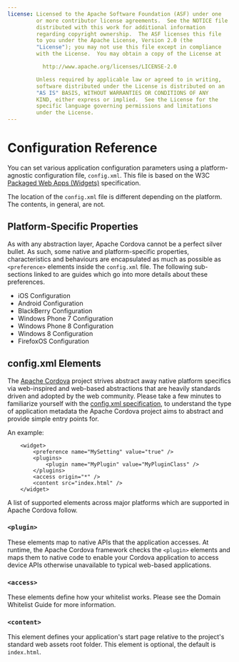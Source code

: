 ```yaml
---
license: Licensed to the Apache Software Foundation (ASF) under one
         or more contributor license agreements.  See the NOTICE file
         distributed with this work for additional information
         regarding copyright ownership.  The ASF licenses this file
         to you under the Apache License, Version 2.0 (the
         "License"); you may not use this file except in compliance
         with the License.  You may obtain a copy of the License at

           http://www.apache.org/licenses/LICENSE-2.0

         Unless required by applicable law or agreed to in writing,
         software distributed under the License is distributed on an
         "AS IS" BASIS, WITHOUT WARRANTIES OR CONDITIONS OF ANY
         KIND, either express or implied.  See the License for the
         specific language governing permissions and limitations
         under the License.
---
```


# Configuration Reference

You can set various application configuration parameters using a platform-agnostic configuration file, `config.xml`.
This file is based on the W3C [Packaged Web Apps (Widgets)](http://www.w3.org/TR/widgets/) specification.

The location of the `config.xml` file is different depending on the platform. The contents, in general, are not.

## Platform-Specific Properties

As with any abstraction layer, Apache Cordova cannot be a perfect silver bullet. As such, some native and platform-specific
properties, characteristics and behaviours are encapsulated as much as possible as `<preference>` elements inside the
`config.xml` file. The following sub-sections linked to are guides which go into more details about these preferences.

- iOS Configuration
- Android Configuration
- BlackBerry Configuration
- Windows Phone 7 Configuration
- Windows Phone 8 Configuration
- Windows 8 Configuration
- FirefoxOS Configuration

## config.xml Elements

The [Apache Cordova](http://cordova.io) project strives abstract away native platform specifics via web-inspired and web-based
abstractions that are heavily standards driven and adopted by the web community. Please take a few minutes to familiarize
yourself with the [config.xml specification](http://www.w3.org/TR/widgets/), to understand the type of application metadata the
Apache Cordova project aims to abstract and provide simple entry points for.

An example:

        <widget>
            <preference name="MySetting" value="true" />
            <plugins>
                <plugin name="MyPlugin" value="MyPluginClass" />
            </plugins>
            <access origin="*" />
            <content src="index.html" />
        </widget>

A list of supported elements across major platforms which are supported in Apache Cordova follow.

### `<plugin>`

These elements map to native APIs that the application accesses. At
runtime, the Apache Cordova framework checks the `<plugin>` elements
and maps them to native code to enable your Cordova application to
access device APIs otherwise unavailable to typical web-based
applications.

### `<access>`

These elements define how your whitelist works. Please see the
Domain Whitelist Guide for more information.

### `<content>`

This element defines your application's start page relative to the
project's standard web assets root folder. This element is optional,
the default is `index.html`.
